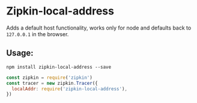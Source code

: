 # Zipkin-local-address
Adds a default host functionality, works only for node and defaults back to `127.0.0.1` in the browser.

## Usage:

`npm install zipkin-local-address --save`

```javascript
const zipkin = require('zipkin')
const tracer = new zipkin.Tracer({
  localAddr: require('zipkin-local-address'),
})
```
